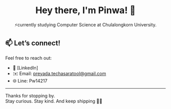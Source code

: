 <div align="center">
  
# Hey there, I'm Pinwa! 👋
⚡currently studying Computer Science at Chulalongkorn University.

</div>

## 📫 Let’s connect!
Feel free to reach out:
- 💼 [LinkedIn]
- ✉️ Email: preyada.techasaratool@gmail.com
- 🌐 Line: Pw14217
---

Thanks for stopping by.  
Stay curious. Stay kind. And keep shipping 🚢✨
